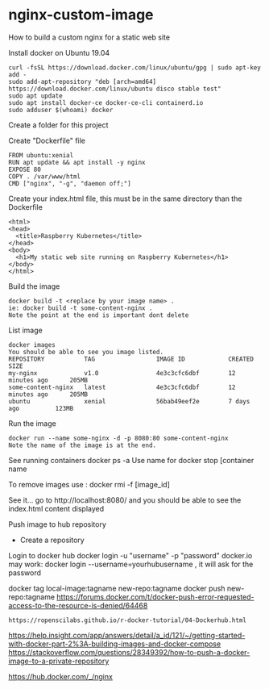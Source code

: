 # nginx-custom-image
How to build a custom nginx for a static web site

Install docker on Ubuntu 19.04
    
    curl -fsSL https://download.docker.com/linux/ubuntu/gpg | sudo apt-key add -
    sudo add-apt-repository "deb [arch=amd64] https://download.docker.com/linux/ubuntu disco stable test"
    sudo apt update
    sudo apt install docker-ce docker-ce-cli containerd.io
    sudo adduser $(whoami) docker 

Create a folder for this project

Create "Dockerfile" file

    FROM ubuntu:xenial
    RUN apt update && apt install -y nginx
    EXPOSE 80
    COPY . /var/www/html
    CMD ["nginx", "-g", "daemon off;"]
    
Create your index.html file, this must be in the same directory than the Dockerfile

    <html>
    <head>
      <title>Raspberry Kubernetes</title>
    </head>
    <body>
      <h1>My static web site running on Raspberry Kubernetes</h1>
    </body>
    </html>
    
Build the image

    docker build -t <replace by your image name> .
    ie: docker build -t some-content-nginx .
    Note the point at the end is important dont delete
    
List image
    
    docker images
    You should be able to see you image listed.
    REPOSITORY           TAG                 IMAGE ID            CREATED             SIZE
    my-nginx             v1.0                4e3c3cfc6dbf        12 minutes ago      205MB
    some-content-nginx   latest              4e3c3cfc6dbf        12 minutes ago      205MB
    ubuntu               xenial              56bab49eef2e        7 days ago          123MB

Run the image

    docker run --name some-nginx -d -p 8080:80 some-content-nginx
    Note the name of the image is at the end.
    
See running containers
    docker ps -a
    Use name for docker stop [container name
    
To remove images use : docker rmi -f [image_id]

See it...
    go to http://localhost:8080/
    and you should be able to see the index.html content displayed
    
Push image to hub repository
- Create a repository

Login to docker hub
docker login -u "username" -p "password" docker.io
may work: docker login --username=yourhubusername  , it will ask for the password


docker tag local-image:tagname new-repo:tagname
docker push new-repo:tagname
    https://forums.docker.com/t/docker-push-error-requested-access-to-the-resource-is-denied/64468
    
    https://ropenscilabs.github.io/r-docker-tutorial/04-Dockerhub.html
    
   https://help.insight.com/app/answers/detail/a_id/121/~/getting-started-with-docker-part-2%3A-building-images-and-docker-compose
https://stackoverflow.com/questions/28349392/how-to-push-a-docker-image-to-a-private-repository

   https://hub.docker.com/_/nginx
